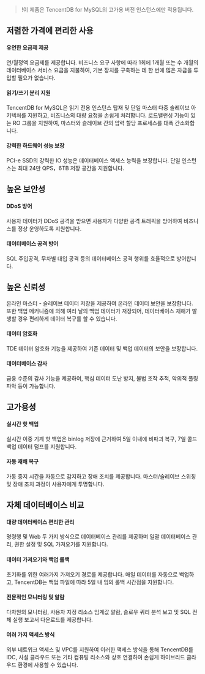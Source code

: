 
>!이 제품은 TencentDB for MySQL의 고가용 버전 인스턴스에만 적용됩니다.

## 저렴한 가격에 편리한 사용

#### 유연한 요금제 제공
연/월정액 요금제를 제공합니다. 비즈니스 요구 사항에 따라 1회에 1개월 또는 수 개월의 데이터베이스 서비스 요금을 지불하여, 기본 장치를 구축하는 데 한 번에 많은 자금을 투입할 필요가 없습니다.

#### 읽기/쓰기 분리 지원
TencentDB for MySQL은 읽기 전용 인스턴스 탑재 및 단일 마스터 다중 슬레이브 아키텍처를 지원하고, 비즈니스의 대량 요청을 손쉽게 처리합니다. 로드밸런싱 기능이 있는 RO 그룹을 지원하여, 마스터와 슬레이브 간의 압력 할당 프로세스를 대폭 간소화합니다.

#### 강력한 하드웨어 성능 보장
PCI-e SSD의 강력한 IO 성능은 데이터베이스 액세스 능력을 보장합니다.
단일 인스턴스는 최대 24만 QPS，6TB 저장 공간을 지원합니다.

## 높은 보안성
#### DDoS 방어
사용자 데이터가 DDoS 공격을 받으면 사용자가 다양한 공격 트래픽을 방어하여 비즈니스를 정상 운영하도록 지원합니다.

#### 데이터베이스 공격 방어
SQL 주입공격, 무차별 대입 공격 등의 데이터베이스 공격 행위를 효율적으로 방어합니다.

## 높은 신뢰성
온라인 마스터 - 슬레이브 데이터 저장을 제공하여 온라인 데이터 보안을 보장합니다. 또한 백업 메커니즘에 의해 여러 날의 백업 데이터가 저장되어, 데이터베이스 재해가 발생할 경우 편리하게 데이터 복구를 할 수 있습니다.

#### 데이터 암호화
TDE 데이터 암호화 기능을 제공하여 기존 데이터 및 백업 데이터의 보안을 보장합니다.

#### 데이터베이스 감사
금융 수준의 감사 기능을 제공하여, 핵심 데이터 도난 방지, 불법 조작 추적, 악의적 풀링 파악 등이 가능합니다.

## 고가용성
#### 실시간 핫 백업
실시간 이중 기계 핫 백업은 binlog 저장에 근거하여 5일 이내에 비파괴 복구, 7일 콜드 백업 데이터 덤프를 지원합니다.

#### 자동 재해 복구
가동 중지 시간을 자동으로 감지하고 장애 조치를 제공합니다. 마스터/슬레이브 스위칭 및 장애 조치 과정이 사용자에게 투명합니다.

## 자체 데이터베이스 비교
#### 대량 데이터베이스 편리한 관리
명령행 및 Web 두 가지 방식으로 데이터베이스 관리를 제공하며 일괄 데이터베이스 관리, 권한 설정 및 SQL 가져오기를 지원합니다.

#### 데이터 가져오기와 백업 롤백
초기화를 위한 여러가지 가져오기 경로를 제공합니다. 매일 데이터를 자동으로 백업하고, TencentDB는 백업 파일에 따라 5일 내 임의 롤백 시간점을 지원합니다.

#### 전문적인 모니터링 및 알람
다차원의 모니터링, 사용자 지정 리소스 임계값 알람, 슬로우 쿼리 분석 보고 및 SQL 전체 실행 보고서 다운로드를 제공합니다.

#### 여러 가지 액세스 방식
외부 네트워크 액세스 및 VPC를 지원하여 이러한 액세스 방식을 통해 TencentDB를 IDC, 사설 클라우드 또는 기타 컴퓨팅 리소스와 상호 연결하여 손쉽게 하이브리드 클라우드 환경에 사용할 수 있습니다.
